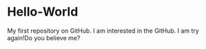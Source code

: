 # Hello-World
My first repository on GitHub.
I am interested in the GitHub.
I am try again!Do you believe me?

